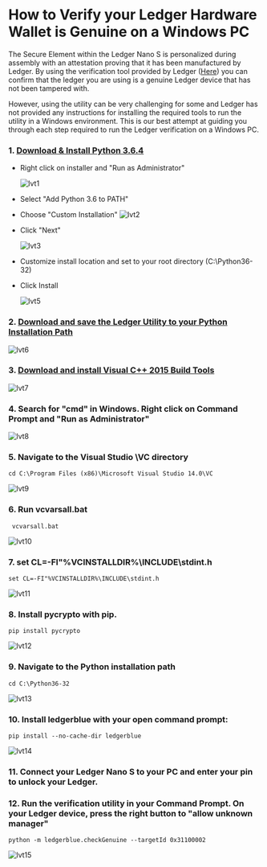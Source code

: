# How to Verify your Ledger Hardware Wallet is Genuine on a Windows PC

The Secure Element within the Ledger Nano S is personalized during assembly with an attestation proving that it has been manufactured by Ledger. By using the verification tool provided by Ledger ([Here](https://ledger.zendesk.com/hc/en-us/articles/115005321449-How-to-verify-the-security-integrity-of-my-Nano-S)) you can confirm that the ledger you are using is a genuine Ledger device that has not been tampered with. 

However, using the utility can be very challenging for some and Ledger has not provided any instructions for installing the required tools to run the utility in a Windows environment. This is our best attempt at guiding you through each step required to run the Ledger verification on a Windows PC. 

### 1. [Download & Install Python 3.6.4](https://www.python.org/downloads/)
* Right click on installer and "Run as Administrator"  

   ![lvt1](lvt1.png)
* Select "Add Python 3.6 to PATH"  

* Choose "Custom Installation"
   ![lvt2](lvt2.png)  

* Click "Next"  

   ![lvt3](lvt3.png)
* Customize install location and set to your root directory (C:\Python36-32)  

* Click Install  

   ![lvt5](lvt5.png)

### 2. [Download and save the Ledger Utility to your Python Installation Path](https://raw.githubusercontent.com/LedgerHQ/blue-loader-python/master/ledgerblue/checkGenuine.py)  

![lvt6](lvt6.png)
### 3. [Download and install Visual C++ 2015 Build Tools](http://landinghub.visualstudio.com/visual-cpp-build-tools)
![lvt7](lvt7.png)

### 4. Search for "cmd" in Windows. Right click on Command Prompt and "Run as Administrator"  
![lvt8](lvt8.png)
### 5. Navigate to the Visual Studio \VC directory
```cd C:\Program Files (x86)\Microsoft Visual Studio 14.0\VC```  

![lvt9](lvt9.png)
### 6. Run vcvarsall.bat
``` vcvarsall.bat```  

![lvt10](lvt10.png)
### 7. set CL=-FI"%VCINSTALLDIR%\INCLUDE\stdint.h
```set CL=-FI"%VCINSTALLDIR%\INCLUDE\stdint.h```  

![lvt11](lvt11.png)
### 8. Install pycrypto with pip.
```pip install pycrypto```  

![lvt12](lvt12.png)

### 9. Navigate to the Python installation path
 ```cd C:\Python36-32```  

![lvt13](lvt13.png)

### 10. Install ledgerblue with your open command prompt: 
```pip install --no-cache-dir ledgerblue```  

![lvt14](lvt14.png)
### 11. Connect your Ledger Nano S to your PC and enter your pin to unlock your Ledger. 

### 12. Run the verification utility in your Command Prompt. On your Ledger device, press the right button to "allow unknown manager" 
```python -m ledgerblue.checkGenuine --targetId 0x31100002```  

![lvt15](lvt15.png)
